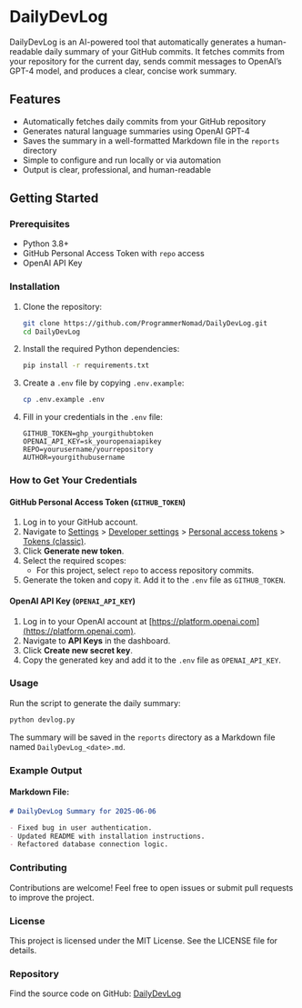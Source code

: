 # DailyDevLog

DailyDevLog is an AI-powered tool that automatically generates a human-readable daily summary of your GitHub commits. It fetches commits from your repository for the current day, sends commit messages to OpenAI’s GPT-4 model, and produces a clear, concise work summary.

## Features

- Automatically fetches daily commits from your GitHub repository  
- Generates natural language summaries using OpenAI GPT-4  
- Saves the summary in a well-formatted Markdown file in the `reports` directory  
- Simple to configure and run locally or via automation  
- Output is clear, professional, and human-readable  

## Getting Started

### Prerequisites

- Python 3.8+  
- GitHub Personal Access Token with `repo` access  
- OpenAI API Key  

### Installation

1. Clone the repository:

   ```bash
   git clone https://github.com/ProgrammerNomad/DailyDevLog.git
   cd DailyDevLog
   ```

2. Install the required Python dependencies:

   ```bash
   pip install -r requirements.txt
   ```

3. Create a `.env` file by copying `.env.example`:

   ```bash
   cp .env.example .env
   ```

4. Fill in your credentials in the `.env` file:

   ```properties
   GITHUB_TOKEN=ghp_yourgithubtoken
   OPENAI_API_KEY=sk_youropenaiapikey
   REPO=yourusername/yourrepository
   AUTHOR=yourgithubusername
   ```

### How to Get Your Credentials

#### GitHub Personal Access Token (`GITHUB_TOKEN`)

1. Log in to your GitHub account.
2. Navigate to [Settings](https://github.com/settings) > [Developer settings](https://github.com/settings/apps) > [Personal access tokens](https://github.com/settings/tokens) > [Tokens (classic)](https://github.com/settings/tokens/new).
3. Click **Generate new token**.
4. Select the required scopes:
   - For this project, select `repo` to access repository commits.
5. Generate the token and copy it. Add it to the `.env` file as `GITHUB_TOKEN`.

#### OpenAI API Key (`OPENAI_API_KEY`)

1. Log in to your OpenAI account at [https://platform.openai.com](https://platform.openai.com).
2. Navigate to **API Keys** in the dashboard.
3. Click **Create new secret key**.
4. Copy the generated key and add it to the `.env` file as `OPENAI_API_KEY`.

### Usage

Run the script to generate the daily summary:

```bash
python devlog.py
```

The summary will be saved in the `reports` directory as a Markdown file named `DailyDevLog_<date>.md`.

### Example Output

#### Markdown File:
```markdown
# DailyDevLog Summary for 2025-06-06

- Fixed bug in user authentication.
- Updated README with installation instructions.
- Refactored database connection logic.
```

### Contributing

Contributions are welcome! Feel free to open issues or submit pull requests to improve the project.

### License

This project is licensed under the MIT License. See the LICENSE file for details.

### Repository

Find the source code on GitHub: [DailyDevLog](https://github.com/ProgrammerNomad/DailyDevLog)